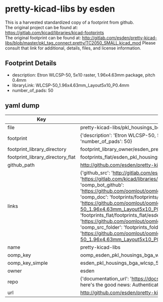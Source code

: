 # pretty-kicad-libs by esden  
This is a harvested standardized copy of a footprint from github.  
The original project can be found at:  
https://gitlab.com/kicad/libraries/kicad-footprints  
The original footprint can be found at:
http://gitlab.com/esden/pretty-kicad-libs/blob/master/pkl_tag_connect.pretty/TC2050_SMALL.kicad_mod
Please consult that link for additional, details, files, and license information.  
## Footprint Details
* description: Etron WLCSP-50, 5x10 raster, 1.96x4.63mm package, pitch 0.4mm  
* libraryLink: WLCSP-50_1.96x4.63mm_Layout5x10_P0.4mm  
* number_of_pads: 50  
## yaml dump  
| Key | Value |  
| --- | --- |  
| file | pretty-kicad-libs/pkl_housings_bga.pretty/WLCSP-50_1.96x4.63mm_Layout5x10_P0.4mm.kicad_mod |  
| footprint | {'description': 'Etron WLCSP-50, 5x10 raster, 1.96x4.63mm package, pitch 0.4mm', 'libraryLink': 'WLCSP-50_1.96x4.63mm_Layout5x10_P0.4mm', 'number_of_pads': 50} |  
| footprint_library_directory | footprint_library_owner/esden_pretty-kicad-libs |  
| footprint_library_directory_flat | footprints_flat/esden_pkl_housings_bga_wlcsp_50_1_96x4_63mm_layout5x10_p0_4mm/working |  
| github_path | http://github.com/esden/pretty-kicad-libs/blob/master/pkl_housings_bga.pretty/WLCSP-50_1.96x4.63mm_Layout5x10_P0.4mm.kicad_mod |  
| links | {'github_src': 'http://gitlab.com/esden/pretty-kicad-libs/blob/master/pkl_tag_connect.pretty/TC2050_SMALL.kicad_mod', 'github_src_repo': 'https://gitlab.com/kicad/libraries/kicad-footprints', 'oomp_bot': 'footprints/esden_pkl_housings_bga_wlcsp_50_1_96x4_63mm_layout5x10_p0_4mm/working', 'oomp_bot_github': 'https://github.com/oomlout/oomlout_oomp_footprint_bot/tree/main/footprints/esden_pkl_housings_bga_wlcsp_50_1_96x4_63mm_layout5x10_p0_4mm/working', 'oomp_doc': 'footprints/footprints/esden/pkl_housings_bga/WLCSP-50_1.96x4.63mm_Layout5x10_P0.4mm/working/', 'oomp_doc_github': 'https://github.com/oomlout/oomlout_oomp_footprint_doc/tree/main/footprints/footprints/esden/pkl_housings_bga/WLCSP-50_1.96x4.63mm_Layout5x10_P0.4mm/working', 'oomp_src_flat': 'footprints_flat/footprints_flat/esden_pkl_housings_bga_wlcsp_50_1_96x4_63mm_layout5x10_p0_4mm/working', 'oomp_src_flat_github': 'https://github.com/oomlout/oomlout_oomp_footprint_src/tree/main/footprints_flat/esden_pkl_housings_bga_wlcsp_50_1_96x4_63mm_layout5x10_p0_4mm/working', 'oomp_src_folder': 'footprints_folder/footprints_folder/esden/pkl_housings_bga/WLCSP-50_1.96x4.63mm_Layout5x10_P0.4mm/working', 'oomp_src_folder_github': 'https://github.com/oomlout/oomlout_oomp_footprint_src/tree/main/footprints_folder/esden/pkl_housings_bga/WLCSP-50_1.96x4.63mm_Layout5x10_P0.4mm/working'} |  
| name | pretty-kicad-libs |  
| oomp_key | oomp_esden_pkl_housings_bga_wlcsp_50_1_96x4_63mm_layout5x10_p0_4mm |  
| oomp_key_simple | esden_pkl_housings_bga_wlcsp_50_1_96x4_63mm_layout5x10_p0_4mm |  
| owner | esden |  
| repo | {'documentation_url': 'https://docs.github.com/rest/overview/resources-in-the-rest-api#rate-limiting', 'message': "API rate limit exceeded for 84.66.173.59. (But here's the good news: Authenticated requests get a higher rate limit. Check out the documentation for more details.)"} |  
| url | http://github.com/esden/pretty-kicad-libs |  

